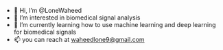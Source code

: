 - 👋 Hi, I’m @LoneWaheed
- 👀 I’m interested in biomedical signal analysis
- 🌱 I’m currently learning how to use machine learning and deep learning for biomedical signals 
- 📫 you can reach at waheedlone9@gmail.com

<!---
LoneWaheed/LoneWaheed is a ✨ special ✨ repository because its `README.md` (this file) appears on your GitHub profile.
You can click the Preview link to take a look at your changes.
--->
